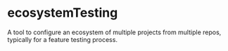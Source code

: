 # ecosystemTesting
A tool to configure an ecosystem of multiple projects from multiple repos, typically for a feature testing process.
